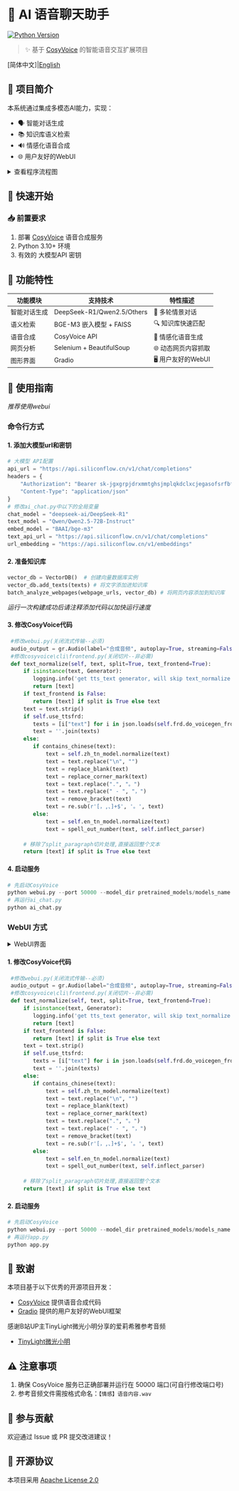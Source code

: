# 🌸 AI 语音聊天助手

[![Python Version](https://img.shields.io/badge/python-3.10+-blue.svg)](https://www.python.org/)

> ✨ 基于 [CosyVoice](https://github.com/FunAudioLLM/CosyVoice) 的智能语音交互扩展项目

[简体中文]|[English](./README_en.md)

## 🌟 项目简介

本系统通过集成多模态AI能力，实现：

- 🗣️ 智能对话生成
- 📚 知识库语义检索
- 🔊 情感化语音合成
- 🌐 用户友好的WebUI

<details>
  <summary>查看程序流程图</summary>
  <img src="./images/流程图.PNG" alt="流程图">
</details>

## 🚀 快速开始

### 📥 前置要求

1. 部署 [CosyVoice](https://github.com/FunAudioLLM/CosyVoice) 语音合成服务
2. Python 3.10+ 环境
3. 有效的 大模型API 密钥

## 🔧 功能特性

| 功能模块     | 支持技术                   | 特性描述             |
| ------------ | -------------------------- | -------------------- |
| 智能对话生成 | DeepSeek-R1/Qwen2.5/Others | 🧠 多轮情景对话      |
| 语义检索     | BGE-M3 嵌入模型 + FAISS    | 🔍 知识库快速匹配    |
| 语音合成     | CosyVoice API              | 🎵 情感化语音生成    |
| 网页分析     | Selenium + BeautifulSoup   | 🌐 动态网页内容抓取  |
| 图形界面     | Gradio                     | 🖥️ 用户友好的WebUI |

## 📖 使用指南

*推荐使用webui*

### 命令行方式

#### 1. 添加大模型url和密钥

```python
# 大模型 API配置
api_url = "https://api.siliconflow.cn/v1/chat/completions"
headers = {
    "Authorization": "Bearer sk-jgxgrpjdrxmmtghsjmplqkdclxcjegasofsrfbfcwkyiaekc",
    "Content-Type": "application/json"
}
# 修改ai_chat.py中以下的全局变量
chat_model = "deepseek-ai/DeepSeek-R1"
text_model = "Qwen/Qwen2.5-72B-Instruct"
embed_model = "BAAI/bge-m3"
text_api_url = "https://api.siliconflow.cn/v1/chat/completions"
url_embedding = "https://api.siliconflow.cn/v1/embeddings"
```

#### 2. 准备知识库

```python
vector_db = VectorDB()  # 创建向量数据库实例
vector_db.add_texts(texts) # 将文字添加进知识库
batch_analyze_webpages(webpage_urls, vector_db) # 将网页内容添加到知识库
```

*运行一次构建成功后请注释添加代码以加快运行速度*

#### 3. 修改CosyVoice代码

```python
 #修改webui.py(关闭流式传输--必须)
 audio_output = gr.Audio(label="合成音频", autoplay=True, streaming=False)
 #修改cosyvoice\cli\frontend.py(关闭切片--非必需)
 def text_normalize(self, text, split=True, text_frontend=True):
     if isinstance(text, Generator):
        logging.info('get tts_text generator, will skip text_normalize!')
        return [text]
     if text_frontend is False:
        return [text] if split is True else text
     text = text.strip()
     if self.use_ttsfrd:
        texts = [i["text"] for i in json.loads(self.frd.do_voicegen_frd(text))["sentences"]]
        text = ''.join(texts)
     else:
        if contains_chinese(text):
            text = self.zh_tn_model.normalize(text)
            text = text.replace("\n", "")
            text = replace_blank(text)
            text = replace_corner_mark(text)
            text = text.replace(".", "。")
            text = text.replace(" - ", "，")
            text = remove_bracket(text)
            text = re.sub(r'[，,、]+$', '。', text)
        else:
            text = self.en_tn_model.normalize(text)
            text = spell_out_number(text, self.inflect_parser)
      
     # 移除了split_paragraph切片处理,直接返回整个文本
     return [text] if split is True else text
```

#### 4. 启动服务

```python
# 先启动CosyVoice
python webui.py --port 50000 --model_dir pretrained_models/models_name
# 再运行ai_chat.py
python ai_chat.py
```

### WebUI 方式

<details>
  <summary>WebUI界面</summary>
  <img src="./images/主界面(中文).png" alt="流程图">
</details>

#### 1. 修改CosyVoice代码

```python
 #修改webui.py(关闭流式传输--必须)
 audio_output = gr.Audio(label="合成音频", autoplay=True, streaming=False)
 #修改cosyvoice\cli\frontend.py(关闭切片--非必需)
 def text_normalize(self, text, split=True, text_frontend=True):
     if isinstance(text, Generator):
        logging.info('get tts_text generator, will skip text_normalize!')
        return [text]
     if text_frontend is False:
        return [text] if split is True else text
     text = text.strip()
     if self.use_ttsfrd:
        texts = [i["text"] for i in json.loads(self.frd.do_voicegen_frd(text))["sentences"]]
        text = ''.join(texts)
     else:
        if contains_chinese(text):
            text = self.zh_tn_model.normalize(text)
            text = text.replace("\n", "")
            text = replace_blank(text)
            text = replace_corner_mark(text)
            text = text.replace(".", "。")
            text = text.replace(" - ", "，")
            text = remove_bracket(text)
            text = re.sub(r'[，,、]+$', '。', text)
        else:
            text = self.en_tn_model.normalize(text)
            text = spell_out_number(text, self.inflect_parser)
      
     # 移除了split_paragraph切片处理,直接返回整个文本
     return [text] if split is True else text
```

#### 2. 启动服务

```python
# 先启动CosyVoice
python webui.py --port 50000 --model_dir pretrained_models/models_name
# 再运行app.py
python app.py
```

## 🙏 致谢

本项目基于以下优秀的开源项目开发：

- [CosyVoice](https://github.com/FunAudioLLM/CosyVoice) 提供语音合成代码
- [Gradio](https://gradio.app/) 提供的用户友好的WebUI框架

感谢B站UP主TinyLight微光小明分享的爱莉希雅参考音频

- [TinyLight微光小明](https://space.bilibili.com/13264090)

## ⚠️ 注意事项

1. 确保 CosyVoice 服务已正确部署并运行在 50000 端口(可自行修改端口号)
2. 参考音频文件需按格式命名：`【情感】语音内容.wav`

## 🤝 参与贡献

欢迎通过 Issue 或 PR 提交改进建议！

## 📄 开源协议

本项目采用 [Apache License 2.0](LICENSE)
